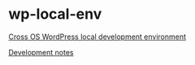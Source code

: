 # wp-local-env
[Cross OS WordPress local development environment](https://jonathanbossenger.com/2022/05/25/configuring-ubuntu-in-multipass-for-local-web-development-on-a-macbook/)

[Development notes](https://gist.github.com/jonathanbossenger/618dab103e21f2774aef0a94a234e87d)
